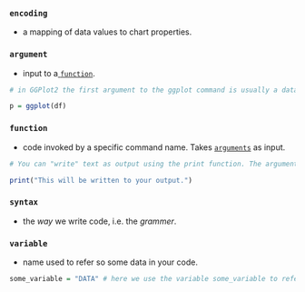### `encoding`

- a mapping of data values to chart properties.

### `argument`

- input to a[ `function`](#function).

```R
# in GGPlot2 the first argument to the ggplot command is usually a dataframe

p = ggplot(df)
```

### `function`

- code invoked by a specific command name. Takes [`arguments`](#argument) as input.

```R
# You can "write" text as output using the print function. The argument will be written as output.

print("This will be written to your output.")
```

### `syntax`

- the *way* we write code, i.e. the *grammer*.

### `variable`

- name used to refer so some data in your code.

```R
some_variable = "DATA" # here we use the variable some_variable to refer to the string "DATA"
```
